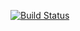 [![Build Status](https://travis-ci.com/AQUINTERO446/yolo.svg?branch=master)](https://travis-ci.com/AQUINTERO446/yolo)
